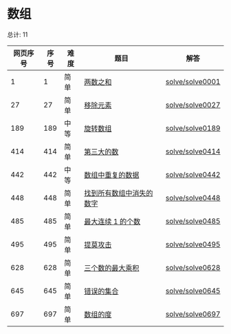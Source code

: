 # 数组

<!--- table -->


总计: 11

| 网页序号 | 序号 | 难度 | 题目                    | 解答                      |
| ---- | ---- | ---- | ------------------ | ---------------- |
| 1 | 1 | 简单 | [两数之和](https://leetcode.cn/problems/two-sum/) | [solve/solve0001](../solve/solve0001)|
| 27 | 27 | 简单 | [移除元素](https://leetcode.cn/problems/remove-element/) | [solve/solve0027](../solve/solve0027)|
| 189 | 189 | 中等 | [旋转数组](https://leetcode.cn/problems/rotate-array/) | [solve/solve0189](../solve/solve0189)|
| 414 | 414 | 简单 | [第三大的数](https://leetcode.cn/problems/third-maximum-number/) | [solve/solve0414](../solve/solve0414)|
| 442 | 442 | 中等 | [数组中重复的数据](https://leetcode.cn/problems/find-all-duplicates-in-an-array/) | [solve/solve0442](../solve/solve0442)|
| 448 | 448 | 简单 | [找到所有数组中消失的数字](https://leetcode.cn/problems/find-all-numbers-disappeared-in-an-array/) | [solve/solve0448](../solve/solve0448)|
| 485 | 485 | 简单 | [最大连续 1 的个数](https://leetcode.cn/problems/max-consecutive-ones/) | [solve/solve0485](../solve/solve0485)|
| 495 | 495 | 简单 | [提莫攻击](https://leetcode.cn/problems/teemo-attacking/) | [solve/solve0495](../solve/solve0495)|
| 628 | 628 | 简单 | [三个数的最大乘积](https://leetcode.cn/problems/maximum-product-of-three-numbers/) | [solve/solve0628](../solve/solve0628)|
| 645 | 645 | 简单 | [错误的集合](https://leetcode.cn/problems/set-mismatch/) | [solve/solve0645](../solve/solve0645)|
| 697 | 697 | 简单 | [数组的度](https://leetcode.cn/problems/degree-of-an-array/) | [solve/solve0697](../solve/solve0697)|
